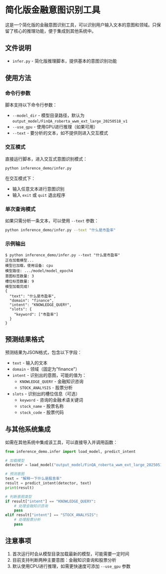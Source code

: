 # 简化版金融意图识别工具

这是一个简化版的金融意图识别工具，可以识别用户输入文本的意图和领域。只保留了核心的推理功能，便于集成到其他系统中。

## 文件说明

- `infer.py` - 简化版推理脚本，提供基本的意图识别功能

## 使用方法

### 命令行参数

脚本支持以下命令行参数：

- `--model_dir` - 模型目录路径，默认为 `output_model/FinQA_roberta_wwm_ext_large_20250518_v1`
- `--use_gpu` - 使用GPU进行推理（如果可用）
- `--text` - 要分析的文本，如不提供则进入交互模式

### 交互模式

直接运行脚本，进入交互式意图识别模式：

```bash
python inference_demo/infer.py
```

在交互模式下：
- 输入任意文本进行意图识别
- 输入 `exit` 或 `quit` 退出程序

### 单次查询模式

如果只需分析一条文本，可以使用 `--text` 参数：

```bash
python inference_demo/infer.py --text "什么是市盈率"
```

### 示例输出

```
$ python inference_demo/infer.py --text "什么是市盈率"
正在加载模型...
模型已加载，使用设备: cpu
模型路径: .../model/model_epoch4
意图标签数量: 3
槽位标签数量: 9
模型加载完成!
{
  "text": "什么是市盈率",
  "domain": "finance",
  "intent": "KNOWLEDGE_QUERY",
  "slots": {
    "keyword": ["市盈率"]
  }
}
```

## 预测结果格式

预测结果为JSON格式，包含以下字段：

- `text` - 输入的文本
- `domain` - 领域（固定为"finance"）
- `intent` - 识别出的意图，可能的值为：
  - `KNOWLEDGE_QUERY` - 金融知识咨询
  - `STOCK_ANALYSIS` - 股票分析
- `slots` - 识别出的槽位信息（可选）
  - `keyword` - 咨询的金融术语关键词
  - `stock_name` - 股票名称
  - `stock_code` - 股票代码

## 与其他系统集成

如需在其他系统中集成该工具，可以直接导入并调用函数：

```python
from inference_demo.infer import load_model, predict_intent

# 加载模型
detector = load_model("output_model/FinQA_roberta_wwm_ext_large_20250518_v1", use_gpu=False)

# 预测意图
text = "解释一下什么是股息率"
result = predict_intent(detector, text)
print(result)

# 判断意图类型
if result["intent"] == "KNOWLEDGE_QUERY":
    # 处理金融知识咨询
    pass
elif result["intent"] == "STOCK_ANALYSIS":
    # 处理股票分析
    pass
```

## 注意事项

1. 首次运行时会从模型目录加载最新的模型，可能需要一定时间
2. 目前支持判断两种主要意图：金融知识查询和股票分析
3. 默认使用CPU进行推理，如需更快速度可添加 `--use_gpu` 参数 